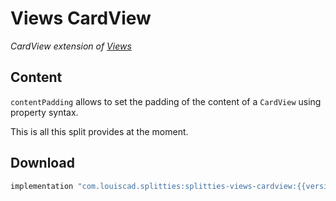 # Views CardView

*CardView extension of [Views](../views)*

## Content

`contentPadding` allows to set the padding of the content of a `CardView`
using property syntax.

This is all this split provides at the moment.

## Download

```groovy
implementation "com.louiscad.splitties:splitties-views-cardview:{{version.splitties2}}"
```
